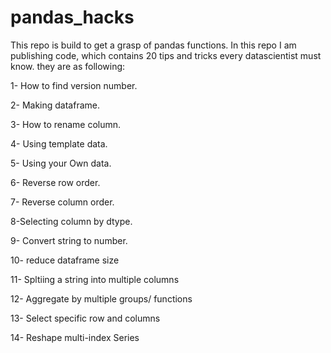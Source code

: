 # pandas_hacks
This repo is build to get a grasp of pandas functions.
In this repo I am publishing code, which contains 20 tips and tricks every datascientist must know. they are as following:

1- How to find version number.

2- Making dataframe.

3- How to rename column.

4- Using template data.

5- Using your Own data.

6- Reverse row order.

7- Reverse column order.

8-Selecting column by dtype.

9- Convert string to number.

10- reduce dataframe size

11- Spltiing a string into multiple columns

12- Aggregate by multiple groups/ functions

13- Select specific row and columns

14- Reshape multi-index Series
